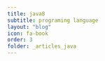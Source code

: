 ```yaml
---
title: java8
subtitle: programing language
layout: "blog"
icon: fa-book
order: 3
folder: _articles_java
---
```

